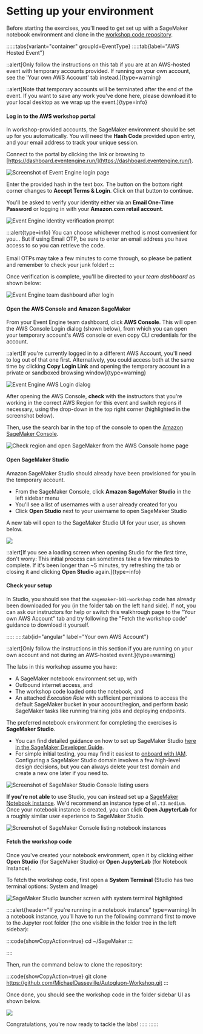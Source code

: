 # Setting up your environment

Before starting the exercises, you'll need to get set up with a SageMaker notebook environment and clone in the [workshop code repository](https://github.com/MichaelDasseville/Autogluon-Workshop.git).

::::::tabs{variant="container" groupId=EventType}
:::::tab{label="AWS Hosted Event"}

::alert[Only follow the instructions on this tab if you are at an AWS-hosted event with temporary accounts provided. If running on your own account, see the 'Your own AWS Account' tab instead.]{type=warning}

::alert[Note that temporary accounts will be terminated after the end of the event. If you want to save any work you've done here, please download it to your local desktop as we wrap up the event.]{type=info}


#### Log in to the AWS workshop portal

In workshop-provided accounts, the SageMaker environment should be set up for you automatically. You will need the **Hash Code** provided upon entry, and your email address to track your unique session.

Connect to the portal by clicking the link or browsing to [https://dashboard.eventengine.run/](https://dashboard.eventengine.run/).

![](/static/images/setup/EventEngine-Home.png "Screenshot of Event Engine login page")

Enter the provided hash in the text box. The button on the bottom right corner changes to **Accept Terms & Login**. Click on that button to continue.

You'll be asked to verify your identity either via an **Email One-Time Password** or logging in with your **Amazon.com retail account**.

![](/static/images/setup/EventEngine-Verify-Methods.png "Event Engine identity verification prompt")

:::alert{type=info}
You can choose whichever method is most convenient for you... But if using Email OTP, be sure to enter an email address you have access to so you can retrieve the code.
<br/><br/>
Email OTPs may take a few minutes to come through, so please be patient and remember to check your junk folder!
:::

Once verification is complete, you'll be directed to your *team dashboard* as shown below:

![](/static/images/setup/EventEngine-Team-Dashboard.png "Event Engine team dashboard after login")


#### Open the AWS Console and Amazon SageMaker

From your Event Engine team dashboard, click **AWS Console**. This will open the AWS Console Login dialog (shown below), from which you can open your temporary account's AWS console or even copy CLI credentials for the account.

::alert[If you're currently logged in to a different AWS Account, you'll need to log out of that one first. Alternatively, you could access both at the same time by clicking **Copy Login Link** and opening the temporary account in a private or sandboxed browsing window]{type=warning}

![](/static/images/setup/EventEngine-Console-Login.png "Event Engine AWS Login dialog")

After opening the AWS Console, **check** with the instructors that you're working in the correct AWS Region for this event and switch regions if necessary, using the drop-down in the top right corner (highlighted in the screenshot below).

Then, use the search bar in the top of the console to open the [Amazon SageMaker Console](https://console.aws.amazon.com/sagemaker/).

![](/static/images/setup/AWS-Open-SageMaker.png "Check region and open SageMaker from the AWS Console home page")


#### Open SageMaker Studio

Amazon SageMaker Studio should already have been provisioned for you in the temporary account.

- From the SageMaker Console, click **Amazon SageMaker Studio** in the left sidebar menu
- You'll see a list of usernames with a user already created for you
- Click **Open Studio** next to your username to open SageMaker Studio

A new tab will open to the SageMaker Studio UI for your user, as shown below.

![](/static/images/studio-new-ui.png)

::alert[If you see a loading screen when opening Studio for the first time, don't worry: This initial process can sometimes take a few minutes to complete. If it's been longer than ~5 minutes, try refreshing the tab or closing it and clicking **Open Studio** again.]{type=info}

#### Check your setup

In Studio, you should see that the `sagemaker-101-workshop` code has already been downloaded for you (in the folder tab on the left hand side). If not, you can ask our instructors for help or switch this walkhrough page to the "Your own AWS Account" tab and try following the "Fetch the workshop code" guidance to download it yourself.

:::::
:::::tab{id="angular" label="Your own AWS Account"}

::alert[Only follow the instructions in this section if you are running on your own account and not during an AWS-hosted event.]{type=warning}

The labs in this workshop assume you have:

- A SageMaker notebook environment set up, with
- Outbound internet access, and
- The workshop code loaded onto the notebook, and
- An attached *Execution Role* with sufficient permissions to access the default SageMaker bucket in your account/region, and perform basic SageMaker tasks like running training jobs and deploying endpoints.

The preferred notebook environment for completing the exercises is **SageMaker Studio**.

- You can find detailed guidance on how to set up SageMaker Studio [here in the SageMaker Developer Guide](https://docs.aws.amazon.com/sagemaker/latest/dg/gs-studio-onboard.html).
- For simple initial testing, you may find it easiest to [onboard with IAM](https://docs.aws.amazon.com/sagemaker/latest/dg/onboard-iam.html). Configuring a SageMaker Studio domain involves a few high-level design decisions, but you can always delete your test domain and create a new one later if you need to.

![](/static/images/setup/Domain-Users-Custom.png "Screenshot of SageMaker Studio Console listing users")

**If you're not able** to use Studio, you can instead set up a [SageMaker Notebook Instance](https://docs.aws.amazon.com/sagemaker/latest/dg/gs-setup-working-env.html). We'd recommend an instance type of `ml.t3.medium`. Once your notebook instance is created, you can click **Open JupyterLab** for a roughly similar user experience to SageMaker Studio.

![](/static/images/setup/NBI-List-Custom.png "Screenshot of SageMaker Console listing notebook instances")


#### Fetch the workshop code

Once you've created your notebook environment, open it by clicking either **Open Studio** (for SageMaker Studio) or **Open JupyterLab** (for Notebook Instance).

To fetch the workshop code, first open a **System Terminal** (Studio has two terminal options: System and Image)

![](/static/images/setup/Studio-Launcher-SystemTerm-Highlight.png "SageMaker Studio launcher screen with system terminal highlighted")

::::alert{header="If you're running in a notebook instance" type=warning}
In a notebook instance, you'll have to run the following command first to move to the Jupyter root folder (the one visible in the folder tree in the left sidebar):

:::code{showCopyAction=true}
cd ~/SageMaker
:::

::::

Then, run the command below to clone the repository:

:::code{showCopyAction=true}
git clone https://github.com/MichaelDasseville/Autogluon-Workshop.git
:::

Once done, you should see the workshop code in the folder sidebar UI as shown below.

![](/static/images/setup/Studio-Git-Clone-Workshop.png)

Congratulations, you're now ready to tackle the labs!
:::::
::::::

